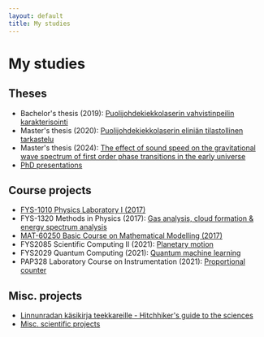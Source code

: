 ```yaml
---
layout: default
title: My studies
---
```


# My studies
## Theses
- Bachelor's thesis (2019): [Puolijohdekiekkolaserin vahvistinpeilin karakterisointi](http://urn.fi/URN:NBN:fi:tuni-201909103227)
- Master's thesis (2020): [Puolijohdekiekkolaserin eliniän tilastollinen tarkastelu](https://urn.fi/URN:NBN:fi:tuni-202010277540)
- Master's thesis (2024): [The effect of sound speed on the gravitational wave spectrum of first order phase transitions in the early universe](https://github.com/AgenttiX/msc-thesis2)
- [PhD presentations](https://agx.fi/phd-presentations/)

## Course projects
- [FYS-1010 Physics Laboratory I (2017)](https://github.com/AgenttiX/fys-1010)
- FYS-1320 Methods in Physics (2017): [Gas analysis, cloud formation & energy spectrum analysis](https://github.com/AgenttiX/fys-1320)
- [MAT-60250 Basic Course on Mathematical Modelling (2017)](https://github.com/AgenttiX/bcmm-tut08)
- FYS2085 Scientific Computing II (2021): [Planetary motion](https://github.com/AgenttiX/planetary-motion)
- FYS2029 Quantum Computing (2021): [Quantum machine learning](https://github.com/AgenttiX/fys2029-project)
- PAP328 Laboratory Course on Instrumentation (2021): [Proportional counter](https://github.com/AgenttiX/proportional-counter)

## Misc. projects
- [Linnunradan käsikirja teekkareille - Hitchhiker's guide to the sciences](https://github.com/AgenttiX/compendium)
- [Misc. scientific projects](https://github.com/AgenttiX/science)
